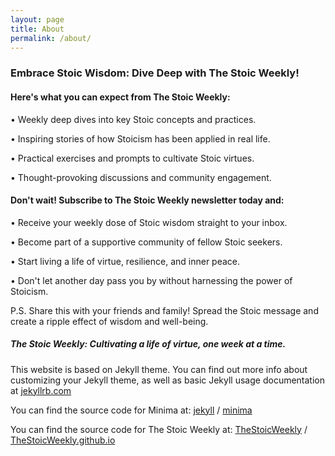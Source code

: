 ```yaml
---
layout: page
title: About
permalink: /about/
---
```


### Embrace Stoic Wisdom: Dive Deep with The Stoic Weekly!


#### Here's what you can expect from The Stoic Weekly:

•	Weekly deep dives into key Stoic concepts and practices.

•	Inspiring stories of how Stoicism has been applied in real life.

•	Practical exercises and prompts to cultivate Stoic virtues.

•	Thought-provoking discussions and community engagement.

#### Don't wait! Subscribe to The Stoic Weekly newsletter today and:

•	Receive your weekly dose of Stoic wisdom straight to your inbox.

•	Become part of a supportive community of fellow Stoic seekers.

•	Start living a life of virtue, resilience, and inner peace.

•	Don't let another day pass you by without harnessing the power of Stoicism. 


P.S. Share this with your friends and family! Spread the Stoic message and create a ripple effect of wisdom and well-being.

##### The Stoic Weekly: Cultivating a life of virtue, one week at a time.


This website is based on Jekyll theme. You can find out more info about customizing your Jekyll theme, as well as basic Jekyll usage documentation at [jekyllrb.com](https://jekyllrb.com/)

You can find the source code for Minima at:
[jekyll][jekyll-organization] /
[minima](https://github.com/jekyll/minima)

You can find the source code for The Stoic Weekly at:
[TheStoicWeekly][TSW-organization] /
[TheStoicWeekly.github.io](https://github.com/TheStoicWeekly/TheStoicWeekly.github.io)


[TSW-organization]: https://github.com/TheStoicWeekly
[jekyll]: https://github.com/jekyll/jekyll
[jekyll-organization]: https://github.com/jekyll